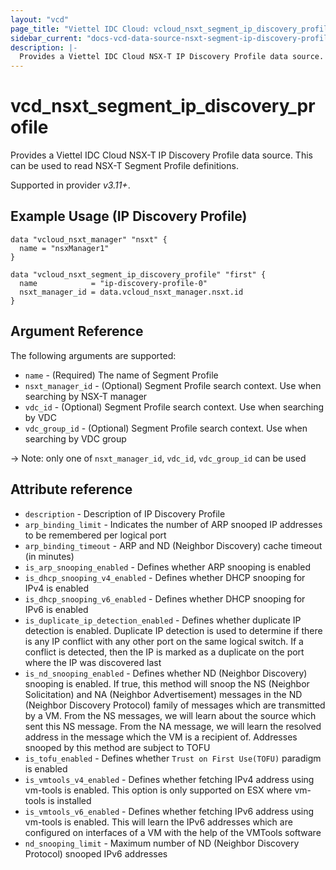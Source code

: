 ```yaml
---
layout: "vcd"
page_title: "Viettel IDC Cloud: vcloud_nsxt_segment_ip_discovery_profile"
sidebar_current: "docs-vcd-data-source-nsxt-segment-ip-discovery-profile"
description: |-
  Provides a Viettel IDC Cloud NSX-T IP Discovery Profile data source. This can be used to read NSX-T Segment Profile definitions.
---
```


# vcd\_nsxt\_segment\_ip\_discovery\_profile

Provides a Viettel IDC Cloud NSX-T IP Discovery Profile data source. This can be used to read NSX-T Segment Profile definitions.

Supported in provider *v3.11+*.

## Example Usage (IP Discovery Profile)

```hcl
data "vcloud_nsxt_manager" "nsxt" {
  name = "nsxManager1"
}

data "vcloud_nsxt_segment_ip_discovery_profile" "first" {
  name            = "ip-discovery-profile-0"
  nsxt_manager_id = data.vcloud_nsxt_manager.nsxt.id
}
```


## Argument Reference

The following arguments are supported:

* `name` - (Required) The name of Segment Profile
* `nsxt_manager_id` - (Optional) Segment Profile search context. Use when searching by NSX-T manager
* `vdc_id` - (Optional) Segment Profile search context. Use when searching by VDC
* `vdc_group_id` - (Optional) Segment Profile search context. Use when searching by VDC group

-> Note: only one of `nsxt_manager_id`, `vdc_id`, `vdc_group_id` can be used


## Attribute reference

* `description` -  Description of IP Discovery Profile
* `arp_binding_limit` - Indicates the number of ARP snooped IP addresses to be remembered per
  logical port
* `arp_binding_timeout` - ARP and ND (Neighbor Discovery) cache timeout (in minutes)
* `is_arp_snooping_enabled` - Defines whether ARP snooping is enabled
* `is_dhcp_snooping_v4_enabled` - Defines whether DHCP snooping for IPv4 is enabled
* `is_dhcp_snooping_v6_enabled` - Defines whether DHCP snooping for IPv6 is enabled
* `is_duplicate_ip_detection_enabled` - Defines whether duplicate IP detection is enabled. Duplicate
  IP detection is used to determine if there is any IP conflict with any other port on the same
  logical switch. If a conflict is detected, then the IP is marked as a duplicate on the port where
  the IP was discovered last
* `is_nd_snooping_enabled` - Defines whether ND (Neighbor Discovery) snooping is enabled. If true,
  this method will snoop the NS (Neighbor Solicitation) and NA (Neighbor Advertisement) messages in
  the ND (Neighbor Discovery Protocol) family of messages which are transmitted by a VM. From the NS
  messages, we will learn about the source which sent this NS message. From the NA message, we will
  learn the resolved address in the message which the VM is a recipient of. Addresses snooped by
  this method are subject to TOFU
* `is_tofu_enabled` - Defines whether `Trust on First Use(TOFU)` paradigm is enabled
* `is_vmtools_v4_enabled` - Defines whether fetching IPv4 address using vm-tools is enabled. This
  option is only supported on ESX where vm-tools is installed
* `is_vmtools_v6_enabled` - Defines whether fetching IPv6 address using vm-tools is enabled. This
  will learn the IPv6 addresses which are configured on interfaces of a VM with the help of the
  VMTools software
* `nd_snooping_limit` - Maximum number of ND (Neighbor Discovery Protocol) snooped IPv6 addresses
